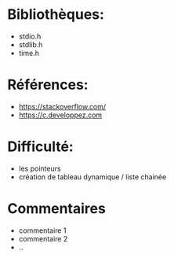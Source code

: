 # Bibliothèques:               
* stdio.h     
* stdlib.h
* time.h

# Références:               
* https://stackoverflow.com/
* https://c.developpez.com

# Difficulté:               
* les pointeurs 
* création de tableau dynamique / liste chainée           

# Commentaires               
* commentaire 1               
* commentaire 2               
* ..             
